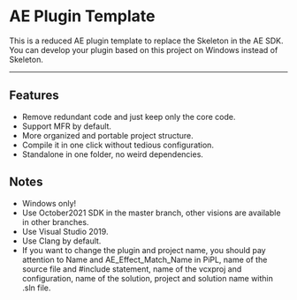 # AE Plugin Template

This is a reduced AE plugin template to replace the Skeleton in the AE SDK. You can develop your plugin based on this project on Windows instead of Skeleton.

---

## Features

+ Remove redundant code and just keep only the core code.
+ Support MFR by default.
+ More organized and portable project structure.
+ Compile it in one click without tedious configuration.
+ Standalone in one folder, no weird dependencies.

## Notes

+ Windows only!
+ Use October2021 SDK in the master branch, other visions are available in other branches.
+ Use Visual Studio 2019.
+ Use Clang by default.
+ If you want to change the plugin and project name, you should pay attention to Name and AE_Effect_Match_Name  in PiPL, name of the source file and #include statement, name of the vcxproj and configuration, name of the solution, project and solution name within .sln file.